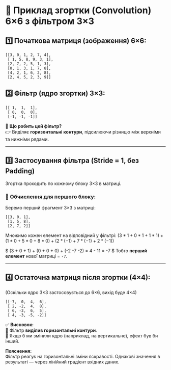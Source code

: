 # 📌 Приклад згортки (Convolution) 6×6 з фільтром 3×3

## 1️⃣ Початкова матриця (зображення) 6×6:
```
[[3, 0, 1, 2, 7, 4],
 [ 1, 5, 8, 9, 3, 1],
 [2, 7, 2, 5, 1, 3],
 [0, 1, 3, 1, 7, 8],
 [4, 2, 1, 6, 2, 8],
 [2, 4, 5, 2, 3, 9]]

```

## 2️⃣ Фільтр (ядро згортки) 3×3:
```
[[ 1,  1,  1],
 [ 0,  0,  0],
 [-1, -1, -1]]
```
🔹 **Що робить цей фільтр?**  
👉 Виділяє **горизонтальні контури**, підсилюючи різницю між верхніми та нижніми рядами.

---

## 3️⃣ Застосування фільтра (Stride = 1, без Padding)
Згортка проходить по кожному блоку 3×3 в матриці.

### 🔹 Обчислення для першого блоку:
Беремо перший фрагмент 3×3 з матриці:
```
[[3, 0, 1],
 [1, 5, 8],
 [2, 7, 2]]
```
Множимо кожен елемент на відповідний у фільтрі:
$(3*1 + 0*1 + 1*1) + (1*0 + 5*0 + 8*0) + (2*(-1) + 7*(-1) + 2*(-1))$

$
(3 + 0 + 1) + (0 + 0 + 0) + (-2 -7 -2) = 4 - 11 = -7
$
Тобто **перший елемент** нової матриці = `-7`.

---

## 4️⃣ Остаточна матриця після згортки (4×4):
(Оскільки ядро 3×3 застосовується до 6×6, вихід буде 4×4)

```
[[-7,  0,  4,  6],
 [ 2, -2,  4,  8],
 [ 6, -3,  6,  5],
 [ 4, -3, -5, -2]]
```
✅ **Висновок:**  
🔹 Фільтр **виділив горизонтальні контури**.  
🔹 Якщо б ми змінили ядро (наприклад, на вертикальне), ефект був би інший.

**Пояснення:**  
Фільтр реагує на горизонтальні зміни яскравості. Однакові значення в результаті — через лінійний градієнт вхідних даних.